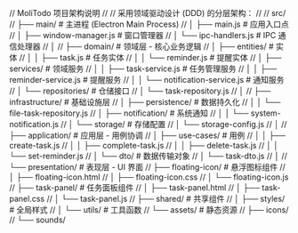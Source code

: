 // MoliTodo 项目架构说明
// 
// 采用领域驱动设计 (DDD) 的分层架构：
//
// src/
// ├── main/                    # 主进程 (Electron Main Process)
// │   ├── main.js             # 应用入口点
// │   ├── window-manager.js   # 窗口管理器
// │   └── ipc-handlers.js     # IPC 通信处理器
// │
// ├── domain/                  # 领域层 - 核心业务逻辑
// │   ├── entities/           # 实体
// │   │   ├── task.js        # 任务实体
// │   │   └── reminder.js    # 提醒实体
// │   ├── services/          # 领域服务
// │   │   ├── task-service.js      # 任务管理服务
// │   │   ├── reminder-service.js  # 提醒服务
// │   │   └── notification-service.js # 通知服务
// │   └── repositories/      # 仓储接口
// │       └── task-repository.js
// │
// ├── infrastructure/         # 基础设施层
// │   ├── persistence/       # 数据持久化
// │   │   └── file-task-repository.js
// │   ├── notification/      # 系统通知
// │   │   └── system-notification.js
// │   └── storage/          # 存储配置
// │       └── storage-config.js
// │
// ├── application/           # 应用层 - 用例协调
// │   ├── use-cases/        # 用例
// │   │   ├── create-task.js
// │   │   ├── complete-task.js
// │   │   ├── delete-task.js
// │   │   └── set-reminder.js
// │   └── dto/              # 数据传输对象
// │       └── task-dto.js
// │
// └── presentation/          # 表现层 - UI 界面
//     ├── floating-icon/    # 悬浮图标组件
//     │   ├── floating-icon.html
//     │   ├── floating-icon.css
//     │   └── floating-icon.js
//     ├── task-panel/       # 任务面板组件
//     │   ├── task-panel.html
//     │   ├── task-panel.css
//     │   └── task-panel.js
//     ├── shared/           # 共享组件
//     │   ├── styles/       # 全局样式
//     │   └── utils/        # 工具函数
//     └── assets/           # 静态资源
//         ├── icons/
//         └── sounds/
